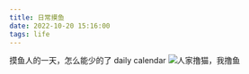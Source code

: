 ```yaml
---
title: 日常摸鱼
date: 2022-10-20 15:16:00
tags: life
---
```

摸鱼人的一天，怎么能少的了 daily calendar
![](https://api.vvhan.com/api/moyu "人家撸猫，我撸鱼")